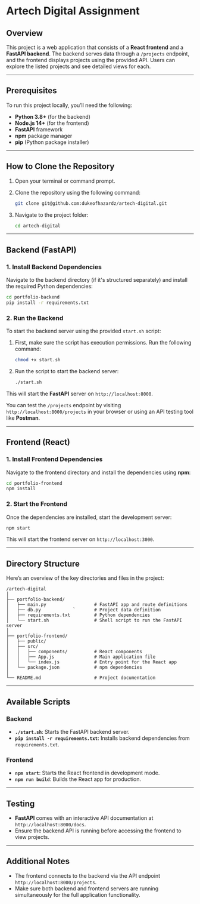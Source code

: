 # Artech Digital Assignment

## Overview

This project is a web application that consists of a **React frontend** and a **FastAPI backend**. The backend serves data through a `/projects` endpoint, and the frontend displays projects using the provided API. Users can explore the listed projects and see detailed views for each.

---

## Prerequisites

To run this project locally, you’ll need the following:

- **Python 3.8+** (for the backend)
- **Node.js 14+** (for the frontend)
- **FastAPI** framework
- **npm** package manager
- **pip** (Python package installer)
  
---

## How to Clone the Repository

1. Open your terminal or command prompt.
2. Clone the repository using the following command:

   ```bash
   git clone git@github.com:dukeofhazardz/artech-digital.git
   ```

3. Navigate to the project folder:

   ```bash
   cd artech-digital
   ```

---

## Backend (FastAPI)

### 1. Install Backend Dependencies

Navigate to the backend directory (if it's structured separately) and install the required Python dependencies:

```bash
cd portfolio-backend
pip install -r requirements.txt
```

### 2. Run the Backend

To start the backend server using the provided `start.sh` script:

1. First, make sure the script has execution permissions. Run the following command:

   ```bash
   chmod +x start.sh
   ```

2. Run the script to start the backend server:

   ```bash
   ./start.sh
   ```

This will start the **FastAPI** server on `http://localhost:8000`.

You can test the `/projects` endpoint by visiting `http://localhost:8000/projects` in your browser or using an API testing tool like **Postman**.

---

## Frontend (React)

### 1. Install Frontend Dependencies

Navigate to the frontend directory and install the dependencies using **npm**:

```bash
cd portfolio-frontend
npm install
```

### 2. Start the Frontend

Once the dependencies are installed, start the development server:

```bash
npm start
```

This will start the frontend server on `http://localhost:3000`.

---

## Directory Structure

Here’s an overview of the key directories and files in the project:

```
/artech-digital
│
├── portfolio-backend/
│   ├── main.py                  # FastAPI app and route definitions
│   ├── db.py            `       # Project data definition
│   ├── requirements.txt         # Python dependencies
│   └── start.sh                 # Shell script to run the FastAPI server
│
├── portfolio-frontend/
│   ├── public/
│   ├── src/
│   │   ├── components/          # React components
│   │   ├── App.js               # Main application file
│   │   └── index.js             # Entry point for the React app
│   └── package.json             # npm dependencies
│
└── README.md                    # Project documentation
```

---

## Available Scripts

### Backend

- **`./start.sh`**: Starts the FastAPI backend server.
- **`pip install -r requirements.txt`**: Installs backend dependencies from `requirements.txt`.

### Frontend

- **`npm start`**: Starts the React frontend in development mode.
- **`npm run build`**: Builds the React app for production.

---

## Testing

- **FastAPI** comes with an interactive API documentation at `http://localhost:8000/docs`.
- Ensure the backend API is running before accessing the frontend to view projects.

---

## Additional Notes

- The frontend connects to the backend via the API endpoint `http://localhost:8000/projects`.
- Make sure both backend and frontend servers are running simultaneously for the full application functionality.
